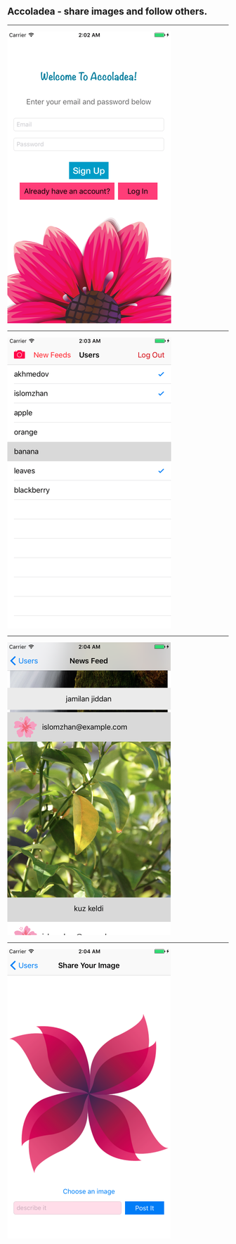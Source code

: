 ## Accoladea - share images and follow others. 

***

![alt tag](https://github.com/accoladea/exploring-swift/blob/master/ParseServerStarterProject/bir.png "a screenshot of the app")

***

![alt tag](https://github.com/accoladea/exploring-swift/blob/master/ParseServerStarterProject/iki.png "a screenshot of the app")

***

![alt tag](https://github.com/accoladea/exploring-swift/blob/master/ParseServerStarterProject/uch.png "a screenshot of the app")

***

![alt tag](https://github.com/accoladea/exploring-swift/blob/master/ParseServerStarterProject/tor.png "a screenshot of the app")
